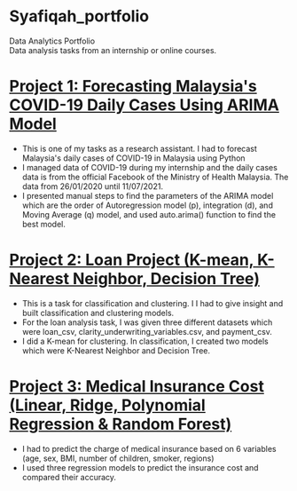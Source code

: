 # Syafiqah_portfolio
Data Analytics Portfolio  
Data analysis tasks from an internship or online courses.

# [Project 1: Forecasting Malaysia's COVID-19 Daily Cases Using ARIMA Model](https://github.com/Izzan54/ARIMA-model)
* This is one of my tasks as a research assistant. I had to forecast Malaysia's daily cases of COVID-19 in Malaysia using Python
* I managed data of COVID-19 during my internship and the daily cases data is from the official Facebook of the Ministry of Health Malaysia. The data from 26/01/2020 until 11/07/2021.
* I presented manual steps to find the parameters of the ARIMA model which are the order of Autoregression model (p), integration (d), and Moving Average (q) model, and used auto.arima() function to find the best model.

# [Project 2: Loan Project (K-mean, K-Nearest Neighbor, Decision Tree)](https://github.com/Izzan54/Loan-Analysis)
* This is a task for classification and clustering. I I had to give insight and built classification and clustering models.
*  For the loan analysis task, I was given three different datasets which were loan_csv, clarity_underwriting_variables.csv, and payment_csv.
*  I did a K-mean for clustering. In classification, I created two models which were K-Nearest Neighbor and Decision Tree.

# [Project 3: Medical Insurance Cost (Linear, Ridge, Polynomial Regression & Random Forest)](https://github.com/Izzan54/Medical_Insurance-Regression)
* I had to predict the charge of medical insurance based on 6 variables (age, sex, BMI, number of children, smoker, regions)
* I used three regression models to predict the insurance cost and compared their accuracy.
